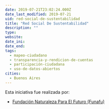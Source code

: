 ```yaml
---
date: 2019-07-21T23:02:24.000Z
date_last_modified: 2019-07-21
uid: red-social-de-sustentabilidad
title: "Red Social De Sustentabilidad"
description: ""
type: 
website: 
date_ini: 
date_end: 
tags:
  - mapeo-ciudadano
  - transparencia-y-rendicion-de-cuentas
  - participación-ciudadana
  - uso-de-datos-abiertos
cities: 
  - Buenos Aires
---
```


Esta iniciativa fue realizada por:

- [Fundación Naturaleza Para El Futuro (Funafu)](/i/fundacion-naturaleza-para-el-futuro-funafu.html)
